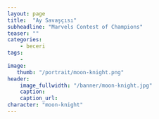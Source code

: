 ```yaml
---
layout: page
title:  "Ay Savaşçısı"
subheadline: "Marvels Contest of Champions"
teaser: ""
categories:
    - beceri
tags:
    -
image:
   thumb: "/portrait/moon-knight.png"
header:
    image_fullwidth: "/banner/moon-knight.jpg"
    caption: 
    caption_url: 
character: "moon-knight"
---
```


